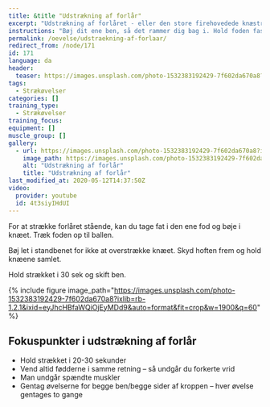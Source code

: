 ```yaml
---
title: &title "Udstrækning af forlår"
excerpt: "Udstrækning af forlåret - eller den store firehovedede knæstrækker (quadriceps) kan gøres stående ved at bøje det ene ben bag ved dig og holde fast i foden med en hånd. Skub hoften frem og hold knæene samlet."
instructions: "Bøj dit ene ben, så det rammer dig bag i. Hold foden fast med en hånd. Skub begge hofter fremad og hold knæene samlet. Mærk strækket på forsiden af låret."
permalink: /oevelse/udstraekning-af-forlaar/
redirect_from: /node/171
id: 171
language: da
header:
  teaser: https://images.unsplash.com/photo-1532383192429-7f602da670a8?ixlib=rb-1.2.1&ixid=eyJhcHBfaWQiOjEyMDd9&auto=format&fit=crop&w=400&q=60
tags:
  - Strækøvelser
categories: []
training_type: 
  - Strækøvelser
training_focus: 
equipment: []
muscle_group: []
gallery:
  - url: https://images.unsplash.com/photo-1532383192429-7f602da670a8?ixlib=rb-1.2.1&ixid=eyJhcHBfaWQiOjEyMDd9&auto=format&fit=crop&w=1600&q=60
    image_path: https://images.unsplash.com/photo-1532383192429-7f602da670a8?ixlib=rb-1.2.1&ixid=eyJhcHBfaWQiOjEyMDd9&auto=format&fit=crop&w=320&q=60
    alt: "Udstrækning af forlår"
    title: "Udstrækning af forlår"
last_modified_at: 2020-05-12T14:37:50Z
video:
  provider: youtube
  id: 4t3siyIHdUI
---
```


For at strække forlåret stående, kan du tage fat i den ene fod og bøje i knæet. Træk foden op til ballen.

Bøj let i standbenet for ikke at overstrække knæet. Skyd hoften frem og hold knæene samlet.

Hold strækket i 30 sek og skift ben.

{% include figure image_path="https://images.unsplash.com/photo-1532383192429-7f602da670a8?ixlib=rb-1.2.1&ixid=eyJhcHBfaWQiOjEyMDd9&auto=format&fit=crop&w=1900&q=60" %}

## Fokuspunkter i udstrækning af forlår

- Hold strækket i 20-30 sekunder
- Vend altid fødderne i samme retning – så undgår du forkerte vrid
- Man undgår spændte muskler
- Gentag øvelserne for begge ben/begge sider af kroppen – hver øvelse gentages to gange
